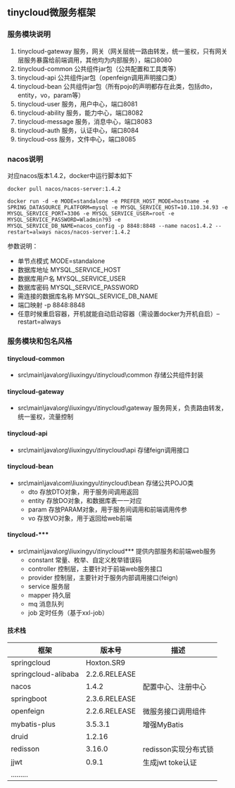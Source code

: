 ## tinycloud微服务框架

### 服务模块说明
1. tinycloud-gateway     服务，网关（网关层统一路由转发，统一鉴权，只有网关层服务暴露给前端调用，其他均为内部服务），端口8080
2. tinycloud-common      公共组件jar包（公共配置和工具类等）
3. tinycloud-api         公共组件jar包（openfeign调用声明接口类）
4. tinycloud-bean        公共组件jar包（所有pojo的声明都存在此类，包括dto，entity，vo，param等）
5. tinycloud-user        服务，用户中心，端口8081
6. tinycloud-ability     服务，能力中心，端口8082
7. tinycloud-message     服务，消息中心，端口8083
8. tinycloud-auth        服务，认证中心，端口8084
9. tinycloud-oss         服务，文件中心，端口8085

### nacos说明
对应nacos版本1.4.2，docker中运行脚本如下
```
docker pull nacos/nacos-server:1.4.2

docker run -d -e MODE=standalone -e PREFER_HOST_MODE=hostname -e SPRING_DATASOURCE_PLATFORM=mysql -e MYSQL_SERVICE_HOST=10.110.34.93 -e MYSQL_SERVICE_PORT=3306 -e MYSQL_SERVICE_USER=root -e MYSQL_SERVICE_PASSWORD=Wladmin?93 -e MYSQL_SERVICE_DB_NAME=nacos_config -p 8848:8848 --name nacos1.4.2 --restart=always nacos/nacos-server:1.4.2

```

参数说明：
- 单节点模式 MODE=standalone
- 数据库地址 MYSQL_SERVICE_HOST
- 数据库用户名 MYSQL_SERVICE_USER
- 数据库密码 MYSQL_SERVICE_PASSWORD
- 需连接的数据库名称 MYSQL_SERVICE_DB_NAME
- 端口映射 -p 8848:8848
- 任意时候重启容器，开机就能自动启动容器（需设置docker为开机自启）–restart=always


### 服务模块和包名风格
#### tinycloud-common
- src\main\java\org\liuxingyu\tinycloud\common 存储公共组件封装

#### tinycloud-gateway
- src\main\java\org\liuxingyu\tinycloud\gateway 服务网关，负责路由转发，统一鉴权，流量控制

#### tinycloud-api
- src\main\java\org\liuxingyu\tinycloud\api 存储feign调用接口

#### tinycloud-bean
- src\main\java\com\liuxingyu\tinycloud\bean 存储公共POJO类
    - dto        存放DTO对象，用于服务间调用返回
    - entity     存放DO对象，和数据库表一一对应
    - param      存放PARAM对象，用于服务间调用和前端调用传参
    - vo         存放VO对象，用于返回给web前端

#### tinycloud-***
- src\main\java\org\liuxingyu\tinycloud\*** 提供内部服务和前端web服务
    - constant   常量、枚举、自定义枚举错误码
    - controller 控制层，主要针对于前端web服务接口
    - provider   控制层，主要针对于服务内部调用接口(feign)
    - service    服务层
    - mapper     持久层
    - mq         消息队列
    - job        定时任务（基于xxl-job）


#### 技术栈

| 框架                        | 版本号         | 描述                                                         |
| -------------------------- | ------------- | ------------------------------------------------------------ |
| springcloud               | Hoxton.SR9    |                                                              |
| springcloud-alibaba       | 2.2.6.RELEASE |
| nacos                      | 1.4.2         | 配置中心、注册中心              |
| springboot                | 2.3.6.RELEASE |                                                              |
| openfeign                  | 2.2.6.RELEASE | 微服务接口调用组件                                           |
| mybatis-plus               | 3.5.3.1       | 增强MyBatis                                                             |
| druid                      | 1.2.16        |                                                              |
| redisson                   | 3.16.0        | redisson实现分布式锁                                         |
| jjwt                       | 0.9.1         | 生成jwt toke认证                                             | |
| .........                  |               |                                                              |

